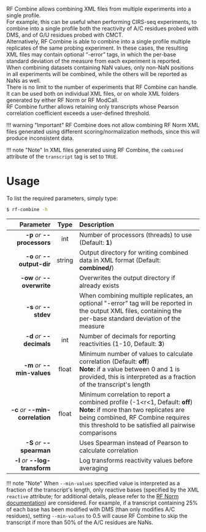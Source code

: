 RF Combine allows combining XML files from multiple experiments into a single profile.<br/>
For example, this can be useful when performing CIRS-seq experiments, to combine into a single profile both the reactivity of A/C residues probed with DMS, and of G/U residues probed with CMCT.<br/>
Alternatively, RF Combine is able to combine into a single profile multiple replicates of the same probing experiment. In these cases, the resulting XML files may contain optional “-error” tags, in which the per-base standard deviation of the measure from each experiment is reported.<br/>When combining datasets containing NaN values, only non-NaN positions in all experiments will be combined, while the others will be reported as NaNs as well.<br/>There is no limit to the number of experiments that RF Combine can handle. It can be used both on individual XML files, or on whole XML folders generated by either RF Norm or RF ModCall.<br/>
RF Combine further allows retaining only transcripts whose Pearson correlation coefficient exceeds a user-defined threshold.

!!! warning "Important"
    RF Combine does not allow combining RF Norm XML files generated using different scoring/normalization methods, since this will produce inconsistent data.
    
!!! note "Note"
    In XML files generated using RF Combine, the ``combined`` attribute of the ``transcript`` tag is set to ``TRUE``.

# Usage
To list the required parameters, simply type:

```bash
$ rf-combine -h
```

Parameter         | Type | Description
----------------: | :--: |:------------
__-p__ *or* __--processors__ | int | Number of processors (threads) to use (Default: __1__)
__-o__ *or* __--output-dir__ | string | Output directory for writing combined data in XML format (Default: __combined/__)
__-ow__ *or* __--overwrite__ | | Overwrites the output directory if already exists
__-s__ *or* __--stdev__ | | When combining multiple replicates, an optional "-error" tag will be reported in the output XML files, containing the per-base standard deviation of the measure
__-d__ *or* __--decimals__ | int | Number of decimals for reporting reactivities (1-10, Default: __3__)
__-m__ *or* __--min-values__ | float | Minimum number of values to calculate correlation (Default: __off__)<br/>__Note:__ if a value between 0 and 1 is provided, this is interpreted as a fraction of the transcript's length 
__-c__ *or* __--min-correlation__ | float | Minimum correlation to report a combined profile (-1&lt;r&lt;1, Default: __off__)<br/>__Note:__ if more than two replicates are being combined, RF Combine requires this threshold to be satisfied all pairwise comparisons
__-S__ *or* __--spearman__ | | Uses Spearman instead of Pearson to calculate correlation
__-l__ *or* __--log-transform__ | | Log transforms reactivity values before averaging

!!! note "Note"
    When ``--min-values`` specified value is interpreted as a fraction of the transcript's length, only reactive bases (specified by the XML ``reactive`` attribute; for additional details, please refer to the [RF Norm documentation](https://rnaframework.readthedocs.io/en/latest/rf-norm/)) are considered. For example, if a transcript containing 25% of each base has been modified with DMS (than only modifies A/C residues), setting ``--min-values`` to 0.5 will cause RF Combine to skip the transcript if more than 50% of the A/C residues are NaNs.